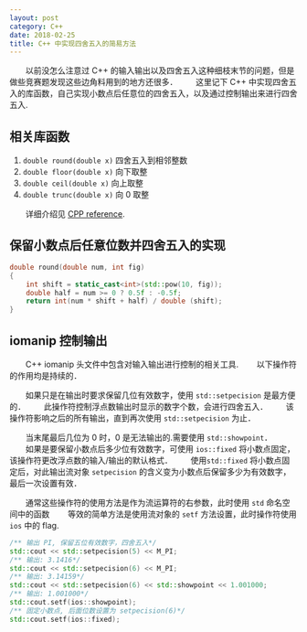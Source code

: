 ```yaml
---
layout: post
category: C++
date: 2018-02-25
title: C++ 中实现四舍五入的简易方法
---
```


　　以前没怎么注意过 C++ 的输入输出以及四舍五入这种细枝末节的问题，但是做些竞赛题发现这些边角料用到的地方还很多．
　　这里记下 C++ 中实现四舍五入的库函数，自己实现小数点后任意位的四舍五入，以及通过控制输出来进行四舍五入.

## 相关库函数

1. ```double round(double x)``` 四舍五入到相邻整数
2. ```double floor(double x)``` 向下取整
3. ```double ceil(double x)``` 向上取整
4. ```double trunc(double x)``` 向 0 取整

　　详细介绍见 [CPP reference](http://www.cplusplus.com/reference/cmath/round/?kw=round).

## 保留小数点后任意位数并四舍五入的实现

```C++
double round(double num, int fig)
{
    int shift = static_cast<int>(std::pow(10, fig));
    double half = num >= 0 ? 0.5f : -0.5f;
    return int(num * shift + half) / double (shift);
}
```

## iomanip 控制输出

　　C++ iomanip 头文件中包含对输入输出进行控制的相关工具.
　　以下操作符的作用均是持续的．

　　如果只是在输出时要求保留几位有效数字，使用 `std::setpecision` 是最方便的．
　　此操作符控制浮点数输出时显示的数字个数，会进行四舍五入．
　　该操作符影响之后的所有输出，直到再次使用 `std::setpecision` 为止．

　　当末尾最后几位为 0 时，0 是无法输出的.需要使用 `std::showpoint`．
　　如果是要保留小数点后多少位有效数字，可使用 `ios::fixed` 将小数点固定，该操作符更改浮点数的输入/输出的默认格式．
　　使用`std::fixed` 将小数点固定后，对此输出流对象 `setpecision` 的含义变为小数点后保留多少为有效数字，最后一次设置有效．

　　通常这些操作符的使用方法是作为流运算符的右参数，此时使用 `std` 命名空间中的函数
　　等效的简单方法是使用流对象的 `setf` 方法设置，此时操作符使用 `ios` 中的 flag.

```C++
/** 输出 PI, 保留五位有效数字，四舍五入*/
std::cout << std::setpecision(5) << M_PI;
/** 输出: 3.1416*/
std::cout << std::setpecision(6) << M_PI;
/** 输出: 3.14159*/
std::cout << std::setpecision(6) << std::showpoint << 1.001000;
/** 输出: 1.001000*/
std::cout.setf(ios::showpoint);
/** 固定小数点, 后面位数设置为 setpecision(6)*/
std::cout.setf(ios::fixed);
```

<!--
> 　　波杰克，当你伤了心，就奔跑吧，一往无前地奔跑，不论发生了什么，你的人生中会有人想要阻止你，拖慢你，但你别让他们得逞，不要停止奔跑，不要回顾来路，来路无可眷恋，值得期待的只有前方．
-->